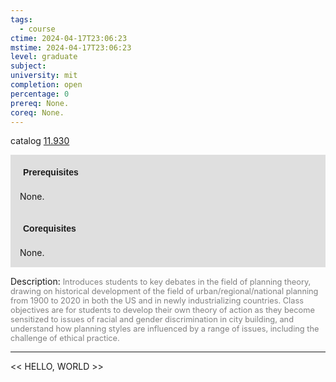 ```yaml
---
tags:
  - course
ctime: 2024-04-17T23:06:23
mstime: 2024-04-17T23:06:23
level: graduate
subject: 
university: mit
completion: open
percentage: 0
prereq: None.
coreq: None.
---
```


catalog [11.930](http://student.mit.edu/catalog/m11c.html#11.930)

<span style="display: block; padding: 15px; background-color: rgb(100, 100, 100, 0.2);"><font id="m_prereq634_0" style="display: block; font-family: Arial, sans-serif; font-weight: bold; padding: 5px">Prerequisites</font><br><span id="prereq634_0">None.</span></span>
<span style="display: block; padding: 15px; background-color: rgb(100, 100, 100, 0.2);"><font id="m_coreq634_0" style="display: block; font-family: Arial, sans-serif; font-weight: bold; padding: 5px">Corequisites</font><br><span id="coreq634_0">None.</span></span>

<font style="">Description:</font>
<font style="color: grey; font-size: 0.8rem;">Introduces students to key debates in the field of planning theory, drawing on historical development of the field of urban/regional/national planning from 1900 to 2020 in both the US and in newly industrializing countries. Class objectives are for students to develop their own theory of action as they become sensitized to issues of racial and gender discrimination in city building, and understand how planning styles are influenced by a range of issues, including the challenge of ethical practice.</font>



---

<< HELLO, WORLD >>
